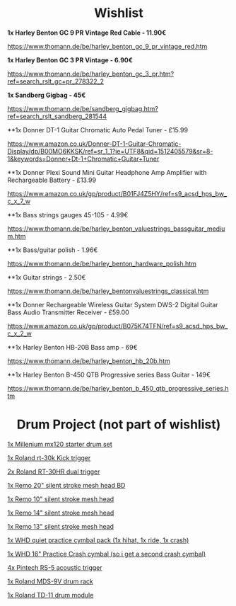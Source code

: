 <h1 align="center">Wishlist</h1>

<p align="center">
  
**1x Harley Benton GC 9 PR Vintage Red Cable - 11.90€**

https://www.thomann.de/be/harley_benton_gc_9_pr_vintage_red.htm

**1x Harley Benton GC 3 PR Vintage - 6.90€**

https://www.thomann.de/be/harley_benton_gc_3_pr.htm?ref=search_rslt_gc+pr_278322_2
  
**1x Sandberg Gigbag - 45€**

https://www.thomann.de/be/sandberg_gigbag.htm?ref=search_rslt_sandberg_281544

**1x Donner DT-1 Guitar Chromatic Auto Pedal Tuner - £15.99

https://www.amazon.co.uk/Donner-DT-1-Guitar-Chromatic-Display/dp/B00MO6KKSK/ref=sr_1_1?ie=UTF8&qid=1512405579&sr=8-1&keywords=Donner+Dt-1+Chromatic+Guitar+Tuner

**1x Donner Plexi Sound Mini Guitar Headphone Amp Amplifier with Rechargeable Battery - £13.99

https://www.amazon.co.uk/gp/product/B01FJ4Z5HY/ref=s9_acsd_hps_bw_c_x_7_w

**1x Bass strings gauges 45-105 - 4.99€

https://www.thomann.de/be/harley_benton_valuestrings_bassguitar_medium.htm

**1x Bass/guitar polish - 1.96€

https://www.thomann.de/be/harley_benton_hardware_polish.htm

**1x Guitar strings - 2.50€

https://www.thomann.de/be/harley_bentonvaluestrings_classical.htm

**1x Donner Rechargeable Wireless Guitar System DWS-2 Digital Guitar Bass Audio Transmitter Receiver - £59.00

https://www.amazon.co.uk/gp/product/B075K74TFN/ref=s9_acsd_hps_bw_c_x_2_w

**1x Harley Benton HB-20B Bass amp - 69€

https://www.thomann.de/be/harley_benton_hb_20b.htm

**1x Harley Benton B-450 QTB Progressive series Bass Guitar - 149€

https://www.thomann.de/be/harley_benton_b_450_qtb_progressive_series.htm


</p>


<h1 align="center">Drum Project (not part of wishlist)</h1>

<p align="center">
  
<a href="https://www.thomann.de/be/millenium_mx120_starter_drum_set.htm">1x Millenium mx120 starter drum set </a>

<a href="https://www.thomann.de/be/roland_rt_30k_kick_trigger.htm?ref=search_rslt_roland+rt-30_356869_2">1x Roland rt-30k Kick trigger</a>

<a href="https://www.thomann.de/be/roland_rt_30hr_dual_trigger.htm?ref=search_rslt_roland+rt-30_356867_0">2x Roland RT-30HR dual trigger</a>

<a href="https://www.thomann.de/be/remo_20_silent_stroke_mesh_head_bd.htm?ref=prod_rel_323353_14">1x Remo 20" silent stroke mesh head BD</a>

<a href="https://www.thomann.de/be/remo_10_silent_stroke_mesh_head.htm">1x Remo 10" silent stroke mesh head</a>

<a href="https://www.thomann.de/be/remo_14_silent_stroke_mesh_head.htm?ref=search_rslt_remo+silent+stroke+drum+heads_323343_0">1x Remo 14" silent stroke mesh head</a>

<a href="https://www.thomann.de/be/remo_13_silent_stroke_mesh_head.htm?ref=prod_rel_323336_5">1x Remo 13" silent stroke mesh head</a>
</p>

<a href="https://www.gear4music.be/en/Drums-and-Percussion/WHD-Quiet-Practice-Cymbal-Pack/1Q2Y">1x WHD quiet practice cymbal pack (1x hihat, 1x ride, 1x crash)</a>

<a href="https://www.gear4music.be/en/Drums-and-Percussion/WHD-16-Quiet-Practice-Crash-Cymbal/1L19">1x WHD 16" Practice Crash cymbal (so i get a second crash cymbal)</a>

<a href="https://www.amazon.com/Pintech-Percussion-RS-5-Acoustic-Trigger/dp/B0002F74AC/ref=cm_cr_arp_d_product_top?ie=UTF8">4x Pintech RS-5 acoustic trigger</a>

<a href="https://www.thomann.de/be/roland_mds9drum_rack.htm?ref=search_rslt_roland+9v_204443_0">1x Roland MDS-9V drum rack</a>

<a href="https://www.thomann.de/be/roland_td11_drum_module.htm">1x Roland TD-11 drum module</a>

</p>

